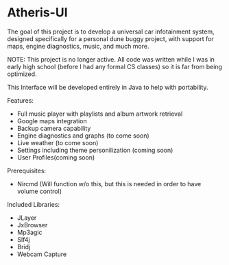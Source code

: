 # Atheris-UI
The goal of this project is to develop a universal car infotainment system, designed specifically for a personal dune buggy project, with support for maps, engine diagnostics, music, and much more.

NOTE: This project is no longer active. All code was written while I was in early high school (before I had any formal CS classes) so it is far from being optimized.

This Interface will be developed entirely in Java to help with portability.

Features:
  - Full music player with playlists and album artwork retrieval
  - Google maps integration
  - Backup camera capability
  - Engine diagnostics and graphs (to come soon)
  - Live weather (to come soon)
  - Settings including theme personilization (coming soon)
  - User Profiles(coming soon)
  
Prerequisites:
  - Nircmd (Will function w/o this, but this is needed in order to have volume control)
  
Included Libraries:
  - JLayer
  - JxBrowser
  - Mp3agic
  - Slf4j
  - Bridj
  - Webcam Capture
